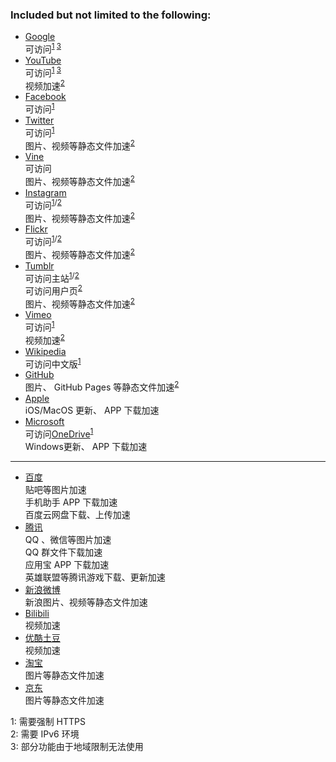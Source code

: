 ### Included but not limited to the following:
* [Google](https://www.google.com/ncr)  
 可访问<sup>[1](#footnote1) [3](#footnote3)</sup>
* [YouTube](https://www.youtube.com)  
 可访问<sup>[1](#footnote1) [3](#footnote3)</sup>  
 视频加速<sup>[2](#footnote2)</sup>
* [Facebook](https://www.facebook.com)  
 可访问<sup>[1](#footnote1)</sup>
* [Twitter](https://twitter.com)  
 可访问<sup>[1](#footnote1)</sup>  
 图片、视频等静态文件加速<sup>[2](#footnote2)</sup>  
* [Vine](https://vine.co)  
 可访问  
 图片、视频等静态文件加速<sup>[2](#footnote2)</sup>
* [Instagram](https://www.instagram.com)  
 可访问<sup>[1](#footnote1)/[2](#footnote2)</sup>  
 图片、视频等静态文件加速<sup>[2](#footnote2)</sup>
* [Flickr](https://www.flickr.com)  
 可访问<sup>[1](#footnote1)/[2](#footnote2)</sup>  
 图片、视频等静态文件加速<sup>[2](#footnote2)</sup>
* [Tumblr](https://www.tumblr.com)  
 可访问主站<sup>[1](#footnote1)/[2](#footnote2)</sup>  
 可访问用户页<sup>[2](#footnote2)</sup>  
 图片、视频等静态文件加速<sup>[2](#footnote2)</sup>
* [Vimeo](https://vimeo.com)  
 可访问<sup>[1](#footnote1)</sup>  
 视频加速<sup>[2](#footnote2)</sup>
* [Wikipedia](https://zh.wikipedia.org)  
 可访问中文版<sup>[1](#footnote1)</sup>
* [GitHub](https://github.com)  
 图片、 GitHub Pages 等静态文件加速<sup>[2](#footnote2)</sup>
* [Apple](https://www.apple.com)  
 iOS/MacOS 更新、 APP 下载加速  
* [Microsoft](https://www.microsoft.com)   
 可访问[OneDrive](https://onedrive.live.com)<sup>[1](#footnote1)</sup>  
 Windows更新、 APP 下载加速  

***
* [百度](https://www.baidu.com)  
 贴吧等图片加速  
 手机助手 APP 下载加速  
 百度云网盘下载、上传加速
* [腾讯](http://www.qq.com)  
 QQ 、微信等图片加速  
 QQ 群文件下载加速  
 应用宝 APP 下载加速  
 英雄联盟等腾讯游戏下载、更新加速
* [新浪微博](http://weibo.com)  
 新浪图片、视频等静态文件加速
* [Bilibili](http://www.bilibili.com)  
 视频加速
* [优酷土豆](http://youku.com)  
 视频加速
* [淘宝](https://www.taobao.com)  
 图片等静态文件加速
* [京东](https://www.jd.com)  
 图片等静态文件加速  

<a name="footnote1">1</a>: 需要强制 HTTPS  
<a name="footnote2">2</a>: 需要 IPv6 环境  
<a name="footnote3">3</a>: 部分功能由于地域限制无法使用